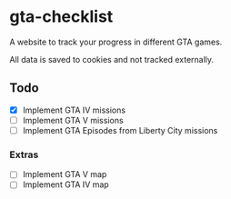 # gta-checklist

A website to track your progress in different GTA games.

All data is saved to cookies and not tracked externally.

## Todo

- [x] Implement GTA IV missions
- [ ] Implement GTA V missions
- [ ] Implement GTA Episodes from Liberty City missions

### Extras

- [ ] Implement GTA V map
- [ ] Implement GTA IV map
